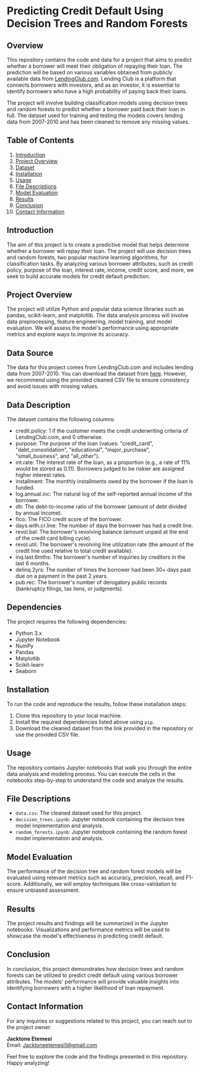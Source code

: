 # Predicting Credit Default Using Decision Trees and Random Forests

## Overview

This repository contains the code and data for a project that aims to predict whether a borrower will meet their obligation of repaying their loan. The prediction will be based on various variables obtained from publicly available data from [LendingClub.com](www.lendingclub.com). Lending Club is a platform that connects borrowers with investors, and as an investor, it is essential to identify borrowers who have a high probability of paying back their loans.

The project will involve building classification models using decision trees and random forests to predict whether a borrower paid back their loan in full. The dataset used for training and testing the models covers lending data from 2007-2010 and has been cleaned to remove any missing values.

## Table of Contents

1. [Introduction](#introduction)
2. [Project Overview](#project-overview)
3. [Dataset](#dataset)
4. [Installation](#installation)
5. [Usage](#usage)
6. [File Descriptions](#file-descriptions)
7. [Model Evaluation](#model-evaluation)
8. [Results](#results)
9. [Conclusion](#conclusion)
10. [Contact Information](#contact-information)

## Introduction

The aim of this project is to create a predictive model that helps determine whether a borrower will repay their loan. The project will use decision trees and random forests, two popular machine learning algorithms, for classification tasks. By analyzing various borrower attributes, such as credit policy, purpose of the loan, interest rate, income, credit score, and more, we seek to build accurate models for credit default prediction.

## Project Overview

The project will utilize Python and popular data science libraries such as pandas, scikit-learn, and matplotlib. The data analysis process will involve data preprocessing, feature engineering, model training, and model evaluation. We will assess the model's performance using appropriate metrics and explore ways to improve its accuracy.

## Data Source

The data for this project comes from LendingClub.com and includes lending data from 2007-2010. You can download the dataset from [here](https://www.kaggle.com/code/faressayah/lending-club-loan-defaulters-prediction/input). However, we recommend using the provided cleaned CSV file to ensure consistency and avoid issues with missing values.

## Data Description

The dataset contains the following columns:
- credit.policy: 1 if the customer meets the credit underwriting criteria of LendingClub.com, and 0 otherwise.
- purpose: The purpose of the loan (values: "credit_card", "debt_consolidation", "educational", "major_purchase", "small_business", and "all_other").
- int.rate: The interest rate of the loan, as a proportion (e.g., a rate of 11% would be stored as 0.11). Borrowers judged to be riskier are assigned higher interest rates.
- installment: The monthly installments owed by the borrower if the loan is funded.
- log.annual.inc: The natural log of the self-reported annual income of the borrower.
- dti: The debt-to-income ratio of the borrower (amount of debt divided by annual income).
- fico: The FICO credit score of the borrower.
- days.with.cr.line: The number of days the borrower has had a credit line.
- revol.bal: The borrower's revolving balance (amount unpaid at the end of the credit card billing cycle).
- revol.util: The borrower's revolving line utilization rate (the amount of the credit line used relative to total credit available).
- inq.last.6mths: The borrower's number of inquiries by creditors in the last 6 months.
- delinq.2yrs: The number of times the borrower had been 30+ days past due on a payment in the past 2 years.
- pub.rec: The borrower's number of derogatory public records (bankruptcy filings, tax liens, or judgments).

## Dependencies

The project requires the following dependencies:

- Python 3.x
- Jupyter Notebook
- NumPy
- Pandas
- Matplotlib
- Scikit-learn
- Seaborn


## Installation

To run the code and reproduce the results, follow these installation steps:

1. Clone this repository to your local machine.
2. Install the required dependencies listed above using `pip`.
3. Download the cleaned dataset from the link provided in the repository or use the provided CSV file.

## Usage

The repository contains Jupyter notebooks that walk you through the entire data analysis and modeling process. You can execute the cells in the notebooks step-by-step to understand the code and analyze the results.

## File Descriptions

* `data.csv`: The cleaned dataset used for this project.
* `decision_trees.ipynb`: Jupyter notebook containing the decision tree model implementation and analysis.
* `random_forests.ipynb`: Jupyter notebook containing the random forest model implementation and analysis.

## Model Evaluation

The performance of the decision tree and random forest models will be evaluated using relevant metrics such as accuracy, precision, recall, and F1-score. Additionally, we will employ techniques like cross-validation to ensure unbiased assessment.

## Results

The project results and findings will be summarized in the Jupyter notebooks. Visualizations and performance metrics will be used to showcase the model's effectiveness in predicting credit default.

## Conclusion

In conclusion, this project demonstrates how decision trees and random forests can be utilized to predict credit default using various borrower attributes. The models' performance will provide valuable insights into identifying borrowers with a higher likelihood of loan repayment.

## Contact Information

For any inquiries or suggestions related to this project, you can reach out to the project owner:

**Jacktone Etemesi**  
Email: Jacktoneetemesi1@gmail.com

Feel free to explore the code and the findings presented in this repository. Happy analyzing!
